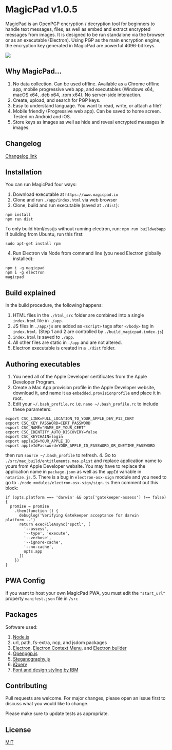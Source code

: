 # MagicPad v1.0.5

MagicPad is an OpenPGP encryption / decryption tool for beginners to handle text messages, files, as well as embed and extract encrypted messages from images. It is designed to be run standalone via the browser or as an executable (Electron).
Using PGP as the main encryption engine, the encryption key generated in MagicPad are powerful 4096-bit keys.

![](demo.gif)

## Why MagicPad...

1. No data collection. Can be used offline. Available as a Chrome offline app, mobile progressive web app, and executables (Windows x64, macOS x64, .deb x64, .rpm x64). No server-side interaction.
2. Create, upload, and search for PGP keys.
3. Easy to understand language. You want to read, write, or attach a file?
4. Mobile friendly (Progressive web app). Can be saved to home screen. Tested on Android and iOS.
5. Store keys as images as well as hide and reveal encrypted messages in images.

## Changelog
[Changelog link](https://github.com/hyundotio/magicpad/blob/master/changelog.md)

## Installation

You can run MagicPad four ways:
1. Download executable at `https://www.magicpad.io`
2. Clone and run `./app/index.html` via web browser
3. Clone, build and run executable (saved at `./dist`):
```
npm install
npm run dist
```
To only build html/css/js without running electron, run: `npm run buildwebapp`
If building from Ubuntu, run this first:
```
sudo apt-get install rpm
```
4. Run Electron via Node from command line (you need Electron globally installed):
```
npm i -g magicpad
npm i -g electron
magicpad
```

## Build explained

In the build procedure, the following happens:
1. HTML files in the `./html_src` folder are combined into a single `index.html` file in `./app`.
2. JS files in `./app/js` are added as `<script>` tags after `</body>` tag in `index.html`. (Step 1 and 2 are controlled by `./build_magicpad.index.js`)
3. `index.html` is saved to `./app`.
4. All other files are static in `./app` and are not altered.
5. Electron executable is created in a `./dist` folder.

## Authoring executables

1. You need all of the Apple Developer certificates from the Apple Developer Program.
2. Create a Mac App provision profile in the Apple Developer website, download it, and name it as `embedded.provisionprofile` and place it in root.
3. Edit your `~/.bash_profile.rc` i.e. `nano ~/.bash_profile.rc` to include these parameters:
```
export CSC_LINK=FULL_LOCATION_TO_YOUR_APPLE_DEV_P12_CERT
export CSC_KEY_PASSWORD=CERT_PASSWORD
export CSC_NAME="NAME_OF_YOUR_CERT"
export CSC_IDENTITY_AUTO_DISCOVERY=false
export CSC_KEYCHAIN=login
export appleId=YOUR_APPLE_ID
export appleIdPassword=YOUR_APPLE_ID_PASSWORD_OR_ONETIME_PASSWORD
```
then run `source ~/.bash_profile` to refresh.
4. Go to `./src/mac_build/entitlements.mas.plist` and replace application name to yours from Apple Developer website. You may have to replace the application name in `package.json` as well as the `appId` variable in `notarize.js`.
5. There is a bug in `electron-osx-sign` module and you need to go to `./node_modules/electron-osx-sign/sign.js` then comment out this block:
```
if (opts.platform === 'darwin' && opts['gatekeeper-assess'] !== false) {
  promise = promise
    .then(function () {
      debuglog('Verifying Gatekeeper acceptance for darwin platform...')
      return execFileAsync('spctl', [
        '--assess',
        '--type', 'execute',
        '--verbose',
        '--ignore-cache',
        '--no-cache',
        opts.app
      ])
    })
}
```

## PWA Config

If you want to host your own MagicPad PWA, you must edit the `"start_url"` property `manifest.json` file in `/src`

## Packages

Software used:
1. [Node.js](https://nodejs.org)
2. url, path, fs-extra, ncp, and jsdom packages
3. [Electron](https://electronjs.org/), [Electron Context Menu](https://github.com/sindresorhus/electron-context-menu), and [Electron builder](https://www.electron.build/)
4. [Openpgp.js](https://github.com/openpgpjs/openpgpjs)
5. [Steganography.js](https://github.com/petereigenschink/steganography.js/)
6. [jQuery](https://jquery.com/)
7. [Font and design styling by IBM](https://www.ibm.com/design/language/)

## Contributing

Pull requests are welcome. For major changes, please open an issue first to discuss what you would like to change.

Please make sure to update tests as appropriate.

## License
[MIT](https://choosealicense.com/licenses/mit/)
